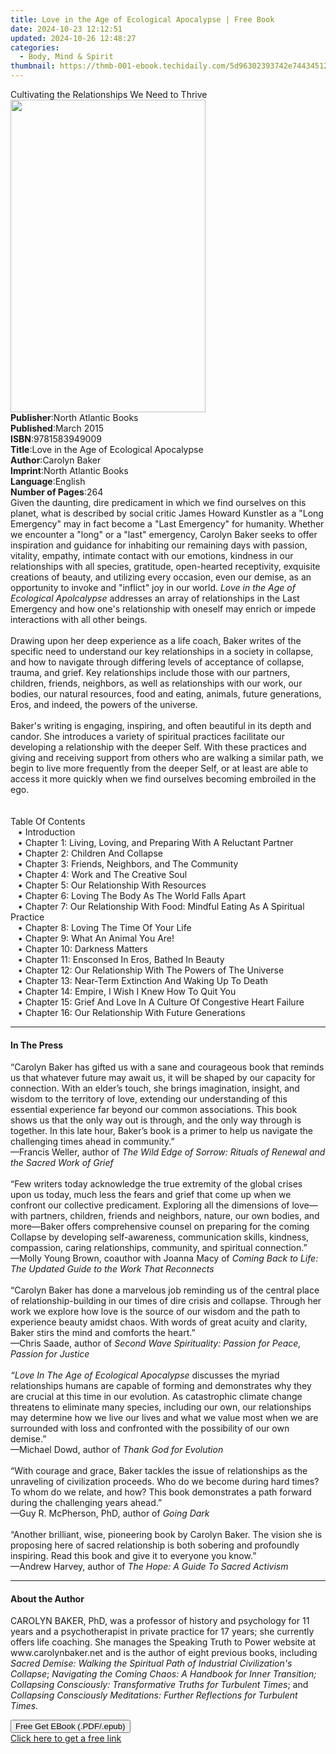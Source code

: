 ```yaml
---
title: Love in the Age of Ecological Apocalypse | Free Book
date: 2024-10-23 12:12:51
updated: 2024-10-26 12:48:27
categories:
  - Body, Mind & Spirit
thumbnail: https://thmb-001-ebook.techidaily.com/5d96302393742e744345126450136650629563779d149c601c2893d7345452be.jpg
---
```

<main id="book-container">
  <div class="flex flex-col">
    <div class="book-brief flex-1 py-6 px-4 sm:p-6 md:py-10 md:px-8">
      <!-- brief-->
      <div class="book-brief-main">
        Cultivating the Relationships We Need to Thrive
      </div>
    </div>
    <div
      class="book-meta-info flex-1 grid gap-4 col-start-1 col-end-3 row-start-1 sm:mb-6 sm:grid-cols-4 lg:gap-6 lg:col-start-2 lg:row-end-6 lg:row-span-6 lg:mb-0"
    >
      <div
        class="book-meta-info-left place-content-center mt-4 p-4 text-sm leading-6 col-start-2 col-span-2 dark:text-slate-400"
      >
        <img
          class="w-full h-500 object-cover rounded-lg sm:h-255 sm:col-span-2 lg:col-span-full"
          src="https://img-001-ebook.techidaily.com/a149f1cbdccaea698a98084a3974d2aef4c815b5dc10948670fc04b8843e10f7.jpg"
          alt=""
          width="312"
          height="500"
        />
      </div>
      <div
        class="book-meta-info-right mt-2 col-start-1 row-start-2 col-span-3 self-center"
      >
        <!-- meta data  -->
        <div class="flex flex-col px-4 md:px-8">
          <div class="flex-1">
            <strong>Publisher</strong>:<span class="px-2"
              >North Atlantic Books</span
            >
          </div>
          <div class="flex-1">
            <strong>Published</strong>:<span class="px-2">March 2015</span>
          </div>
          <div class="flex-1">
            <strong>ISBN</strong>:<span class="px-2">9781583949009</span>
          </div>
          <div class="flex-1">
            <strong>Title</strong>:<span class="px-2"
              >Love in the Age of Ecological Apocalypse</span
            >
          </div>
          <div class="flex-1">
            <strong>Author</strong>:<span class="px-2">Carolyn Baker</span>
          </div>
          <div class="flex-1">
            <strong>Imprint</strong>:<span class="px-2"
              >North Atlantic Books</span
            >
          </div>
          <div class="flex-1">
            <strong>Language</strong>:<span class="px-2">English</span>
          </div>
          <div class="flex-1">
            <strong>Number of Pages</strong>:<span class="px-2">264</span>
          </div>
        </div>
      </div>
    </div>
    <div class="book-description flex-1 py-6 px-4 sm:p-6 md:py-10 md:px-8">
      <div class="book-description-main">
        <div accordion-content="" id="description">
          Given the daunting, dire predicament in which we find ourselves on
          this planet, what is described by social critic James Howard Kunstler
          as a "Long Emergency" may in fact become a "Last Emergency" for
          humanity. Whether we encounter a "long" or a "last" emergency, Carolyn
          Baker seeks to offer inspiration and guidance for inhabiting our
          remaining days with passion, vitality, empathy, intimate contact with
          our emotions, kindness in our relationships with all species,
          gratitude, open-hearted receptivity, exquisite creations of beauty,
          and utilizing every occasion, even our demise, as an opportunity to
          invoke and "inflict" joy in our world.
          <i>Love in the Age of Ecological Apolcalypse </i>addresses an array of
          relationships in the Last Emergency and how one's relationship with
          oneself may enrich or impede interactions with all other beings.<br /><br />Drawing
          upon her deep experience as a life coach, Baker writes of the specific
          need to understand our key relationships in a society in collapse, and
          how to navigate through differing levels of acceptance of collapse,
          trauma, and grief. Key relationships include those with our partners,
          children, friends, neighbors, as well as relationships with our work,
          our bodies, our natural resources, food and eating, animals, future
          generations, Eros, and indeed, the powers of the universe.&nbsp;<br /><br />Baker's
          writing is engaging, inspiring, and often beautiful in its depth and
          candor. She introduces a variety of spiritual practices facilitate our
          developing a relationship with the deeper Self. With these practices
          and giving and receiving support from others who are walking a similar
          path, we begin to live more frequently from the deeper Self, or at
          least are able to access it more quickly when we find ourselves
          becoming embroiled in the ego.<br /><br /><br />Table Of Contents<br />&nbsp;&nbsp;&nbsp;•&nbsp;Introduction
          <br />&nbsp;&nbsp;&nbsp;•&nbsp;Chapter 1: Living, Loving, and
          Preparing With A Reluctant Partner
          <br />&nbsp;&nbsp;&nbsp;•&nbsp;Chapter 2: Children And Collapse
          <br />&nbsp;&nbsp;&nbsp;•&nbsp;Chapter 3: Friends, Neighbors, and The
          Community <br />&nbsp;&nbsp;&nbsp;•&nbsp;Chapter 4: Work and The
          Creative Soul <br />&nbsp;&nbsp;&nbsp;•&nbsp;Chapter 5: Our
          Relationship With Resources <br />&nbsp;&nbsp;&nbsp;•&nbsp;Chapter 6:
          Loving The Body As The World Falls Apart
          <br />&nbsp;&nbsp;&nbsp;•&nbsp;Chapter 7: Our Relationship With Food:
          Mindful Eating As A Spiritual Practice
          <br />&nbsp;&nbsp;&nbsp;•&nbsp;Chapter 8: Loving The Time Of Your Life
          <br />&nbsp;&nbsp;&nbsp;•&nbsp;Chapter 9: What An Animal You Are!
          <br />&nbsp;&nbsp;&nbsp;•&nbsp;Chapter 10: Darkness Matters
          <br />&nbsp;&nbsp;&nbsp;•&nbsp;Chapter 11: Ensconsed In Eros, Bathed
          In Beauty <br />&nbsp;&nbsp;&nbsp;•&nbsp;Chapter 12: Our Relationship
          With The Powers of The Universe <br />&nbsp;&nbsp;&nbsp;•&nbsp;Chapter
          13: Near-Term Extinction And Waking Up To Death
          <br />&nbsp;&nbsp;&nbsp;•&nbsp;Chapter 14: Empire, I Wish I Knew How
          To Quit You <br />&nbsp;&nbsp;&nbsp;•&nbsp;Chapter 15: Grief And Love
          In A Culture Of Congestive Heart Failure
          <br />&nbsp;&nbsp;&nbsp;•&nbsp;Chapter 16: Our Relationship With
          Future Generations
        </div>
        <div class="accordion-fader"></div>
      </div>
    </div>
    <div class="book-excerpts flex-1 py-6 px-4 sm:p-6 md:py-10 md:px-8">
      <!-- excerpts-->
      <div class="book-excerpts-main">
        <hr />
        <h4 class="placeholder placeholder-heading">
          <span>In The Press</span>
        </h4>
        <p>
          “Carolyn Baker has gifted us with a sane and courageous book that
          reminds us that whatever future may await us, it will be shaped by our
          capacity for connection. With an elder’s touch, she brings
          imagination, insight, and wisdom to the territory of love, extending
          our understanding of this essential experience far beyond our common
          associations. This book shows us that the only way out is through, and
          the only way through is together. In this late hour, Baker’s book is a
          primer to help us navigate the challenging times ahead in
          community.”<br />
          —Francis Weller, author of&nbsp;<i
            >The Wild Edge of Sorrow: Rituals of Renewal and the Sacred Work of
            Grief</i
          >
          <br />
          &nbsp;<br />
          “Few writers today acknowledge the true extremity of the global crises
          upon us today, much less the fears and grief that come up when we
          confront our collective predicament. Exploring all the dimensions of
          love—with partners, children, friends and neighbors, nature, our own
          bodies, and more—Baker offers comprehensive counsel on preparing for
          the coming Collapse by developing self-awareness, communication
          skills, kindness, compassion, caring relationships, community, and
          spiritual connection.”<br />
          —Molly Young Brown, coauthor with Joanna Macy of&nbsp;<i
            >Coming Back to Life: The Updated Guide to the Work That
            Reconnects</i
          ><br />
          &nbsp;<br />
          “Carolyn Baker has done a marvelous job reminding us of the central
          place of relationship-building in our times of dire crisis and
          collapse. Through her work we explore how love is the source of our
          wisdom and the path to experience beauty amidst chaos. With words of
          great acuity and clarity, Baker stirs the mind and comforts the
          heart.” <br />
          —Chris Saade, author of
          <i>Second Wave Spirituality: Passion for Peace, Passion for Justice</i
          ><br />
          &nbsp;<br />
          <i>“Love In The Age of Ecological Apocalypse</i> discusses the myriad
          relationships humans are capable of forming and demonstrates why they
          are crucial at this time in our evolution. As catastrophic climate
          change threatens to eliminate many species, including our own, our
          relationships may determine how we live our lives and what we value
          most when we are surrounded with loss and confronted with the
          possibility of our own demise.”&nbsp;<br />
          —Michael Dowd, author of&nbsp;<i>Thank God for Evolution</i><br />
          &nbsp;<br />
          “With courage and grace, Baker tackles the issue of relationships as
          the unraveling of civilization proceeds. Who do we become during hard
          times? To whom do we relate, and how? This book demonstrates a path
          forward during the challenging years ahead.”<br />
          —Guy R. McPherson, PhD, author of&nbsp;<i>Going Dark</i><br /><br />
          “Another brilliant, wise, pioneering book by Carolyn Baker. The vision
          she is proposing here of sacred relationship is both sobering and
          profoundly inspiring. Read this book and give it to everyone you
          know.”&nbsp;<br />
          —Andrew Harvey, author of&nbsp;<i
            >The Hope: A Guide To Sacred Activism</i
          >
        </p>
      </div>
    </div>
    <div class="book-about-author flex-1 py-6 px-4 sm:p-6 md:py-10 md:px-8">
      <!-- about author-->
      <div class="book-main-author-main">
        <hr />
        <h4 class="placeholder placeholder-heading">
          <span>About the Author</span>
        </h4>
        <p>
          CAROLYN BAKER, PhD, was a professor of history and psychology for 11
          years and a psychotherapist in private practice for 17 years; she
          currently offers life coaching. She manages the Speaking Truth to
          Power website at www.carolynbaker.net and is the author of eight
          previous books, including
          <i
            >Sacred Demise: Walking the Spiritual Path of Industrial
            Civilization's Collapse</i
          >;
          <i
            >Navigating the Coming Chaos: A Handbook for Inner Transition;
            Collapsing Consciously: Transformative Truths for Turbulent Times</i
          >; and
          <i
            >Collapsing Consciously Meditations: Further Reflections for
            Turbulent Times.</i
          >
        </p>
      </div>
    </div>
    <div class="book-free-get flex-1 py-6 px-4 sm:p-6 md:py-10 md:px-8">
      <button
        id="btn-free-get"
        class="bg-blue-500 hover:bg-blue-700 text-white font-bold py-2 px-4 rounded"
      >
        Free Get EBook (.PDF/.epub)
      </button>
      <div id="countdown-display" class="px-2 text-lg mt-2"></div>
      <a
        id="free-link"
        class="hidden bg-blue-500 hover:bg-blue-700 text-white font-bold py-2 px-4 rounded"
        href="https://www.ebooks.com/en-us/book/1776781/love-in-the-age-of-ecological-apocalypse/carolyn-baker/"
        target="_blank"
        >Click here to get a free link</a
      >
    </div>
    <script>
      let countdownTime = 0;
      let countdownInterval = null;
      document
        .getElementById('btn-free-get')
        .addEventListener('click', startCountdown);
      function startCountdown() {
        countdownTime = new Date().getTime() + 60000 * 3;
        countdownInterval = setInterval(updateCountdown, 1000);
        document.getElementById('btn-free-get').disabled = true;
        document
          .getElementById('btn-free-get')
          .classList.add('bg-gray-500', 'cursor-not-allowed');
      }
      function updateCountdown() {
        let currentTime = new Date().getTime();
        let timeLeft = countdownTime - currentTime;
        let secondsLeft = Math.floor(timeLeft / 1000);
        document.getElementById('countdown-display').innerHTML =
          `Remaining time: ${secondsLeft} seconds.`;
        if (secondsLeft <= 0) {
          clearInterval(countdownInterval);
          document.getElementById('btn-free-get').classList.add('hidden');
          document.getElementById('free-link').classList.remove('hidden');
          document.getElementById('countdown-display').innerHTML = '';
        }
      }
    </script>
  </div>
</main>
